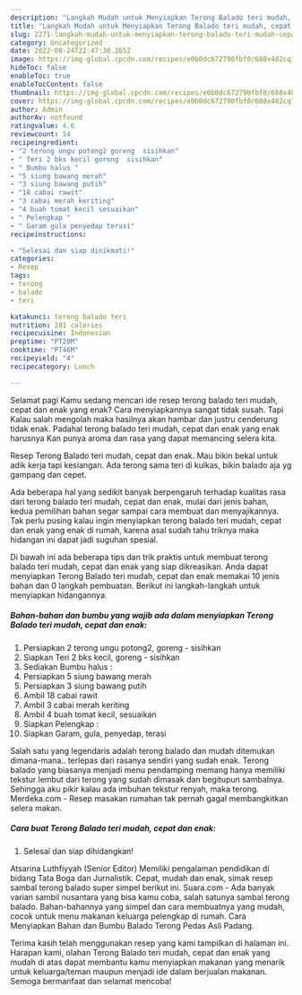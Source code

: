 ```yaml
---
description: "Langkah Mudah untuk Menyiapkan Terong Balado teri mudah, cepat dan enak, Enak"
title: "Langkah Mudah untuk Menyiapkan Terong Balado teri mudah, cepat dan enak, Enak"
slug: 2271-langkah-mudah-untuk-menyiapkan-terong-balado-teri-mudah-cepat-dan-enak-enak
category: Uncategorized
date: 2022-08-24T22:47:30.265Z
image: https://img-global.cpcdn.com/recipes/e0b0dc672790fbf0/680x482cq70/terong-balado-teri-mudah-cepat-dan-enak-foto-resep-utama.jpg
hideToc: false
enableToc: true
enableTocContent: false
thumbnail: https://img-global.cpcdn.com/recipes/e0b0dc672790fbf0/680x482cq70/terong-balado-teri-mudah-cepat-dan-enak-foto-resep-utama.jpg
cover: https://img-global.cpcdn.com/recipes/e0b0dc672790fbf0/680x482cq70/terong-balado-teri-mudah-cepat-dan-enak-foto-resep-utama.jpg
author: Admin
authorAv: notfound
ratingvalue: 4.6
reviewcount: 14
recipeingredient:
- "2 terong ungu potong2 goreng  sisihkan"
- " Teri 2 bks kecil goreng  sisihkan"
- " Bumbu halus "
- "5 siung bawang merah"
- "3 siung bawang putih"
- "18 cabai rawit"
- "3 cabai merah keriting"
- "4 buah tomat kecil sesuaikan"
- " Pelengkap "
- " Garam gula penyedap terasi"
recipeinstructions:

- "Selesai dan siap dinikmati!"
categories:
- Resep
tags:
- terong
- balado
- teri

katakunci: terong balado teri 
nutrition: 281 calories
recipecuisine: Indonesian
preptime: "PT20M"
cooktime: "PT46M"
recipeyield: "4"
recipecategory: Lunch

---
```



Selamat pagi Kamu sedang mencari ide resep terong balado teri mudah, cepat dan enak yang enak? Cara menyiapkannya sangat tidak susah. Tapi Kalau salah mengolah maka hasilnya akan hambar dan justru cenderung tidak enak. Padahal terong balado teri mudah, cepat dan enak yang enak harusnya Kan punya aroma dan rasa yang dapat memancing selera kita.


Resep Terong Balado teri mudah, cepat dan enak. Mau bikin bekal untuk adik kerja tapi kesiangan. Ada terong sama teri di kulkas, bikin balado aja yg gampang dan cepet.

Ada beberapa hal yang sedikit banyak berpengaruh terhadap kualitas rasa dari terong balado teri mudah, cepat dan enak, mulai dari jenis bahan, kedua pemilihan bahan segar sampai cara membuat dan menyajikannya. Tak perlu pusing kalau ingin menyiapkan terong balado teri mudah, cepat dan enak yang enak di rumah, karena asal sudah tahu triknya maka hidangan ini dapat jadi suguhan spesial.


Di bawah ini ada beberapa tips dan trik praktis untuk membuat terong balado teri mudah, cepat dan enak yang siap dikreasikan. Anda dapat menyiapkan Terong Balado teri mudah, cepat dan enak memakai 10 jenis bahan dan 0 langkah pembuatan. Berikut ini langkah-langkah untuk menyiapkan hidangannya.

<!--inarticleads1-->

##### Bahan-bahan dan bumbu yang wajib ada dalam menyiapkan Terong Balado teri mudah, cepat dan enak:

1. Persiapkan 2 terong ungu potong2, goreng - sisihkan
1. Siapkan  Teri 2 bks kecil, goreng - sisihkan
1. Sediakan  Bumbu halus :
1. Persiapkan 5 siung bawang merah
1. Persiapkan 3 siung bawang putih
1. Ambil 18 cabai rawit
1. Ambil 3 cabai merah keriting
1. Ambil 4 buah tomat kecil, sesuaikan
1. Siapkan  Pelengkap :
1. Siapkan  Garam, gula, penyedap, terasi


Salah satu yang legendaris adalah terong balado dan mudah ditemukan dimana-mana.. terlepas dari rasanya sendiri yang sudah enak. Terong balado yang biasanya menjadi menu pendamping memang hanya memiliki tekstur lembut dari terong yang sudah dimasak dan begitupun sambalnya. Sehingga aku pikir kalau ada imbuhan tekstur renyah, maka terong. Merdeka.com - Resep masakan rumahan tak pernah gagal membangkitkan selera makan. 

<!--inarticleads2-->

##### Cara buat Terong Balado teri mudah, cepat dan enak:


1. Selesai dan siap dihidangkan!

Atsarina Luthfiyyah (Senior Editor) Memiliki pengalaman pendidikan di bidang Tata Boga dan Jurnalistik. Cepat, mudah dan enak, simak resep sambal terong balado super simpel berikut ini. Suara.com - Ada banyak varian sambil nusantara yang bisa kamu coba, salah satunya sambal terong balado. Bahan-bahannya yang simpel dan cara membuatnya yang mudah, cocok untuk menu makanan keluarga pelengkap di rumah. Cara Menyiapkan Bahan dan Bumbu Balado Terong Pedas Asli Padang. 

Terima kasih telah menggunakan resep yang kami tampilkan di halaman ini. Harapan kami, olahan Terong Balado teri mudah, cepat dan enak yang mudah di atas dapat membantu kamu menyiapkan makanan yang menarik untuk keluarga/teman maupun menjadi ide dalam berjualan makanan. Semoga bermanfaat dan selamat mencoba!
